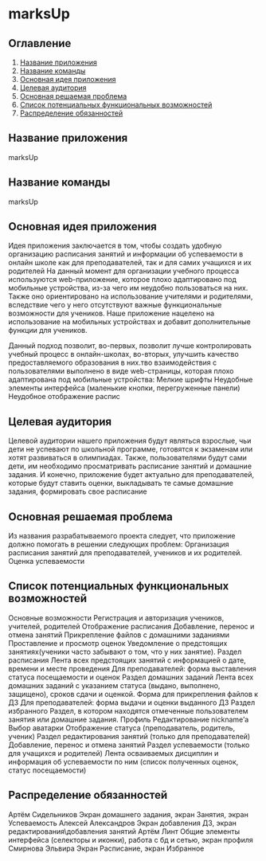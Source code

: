 # marksUp

## Оглавление  
1. [Название приложения](#-название-приложения)  
2. [Название команды](#-название-команды)   
3. [Основная идея приложения](#-основная-идея-приложения) 
4. [Целевая аудитория](#-целевая-аудитория)  
5. [Основная решаемая проблема](#-основная-решаемая-проблема)  
6. [Список потенциальных функциональных возможностей](#-список-потенциальных-функциональных-возможностей)  
7. [Распределение обязанностей](#-распределение-обязанностей)  

## Название приложения
marksUp

## Название команды
marksUp

## Основная идея приложения
Идея приложения заключается в том, чтобы создать удобную организацию расписания занятий и информации об успеваемости в онлайн школе как для преподавателей, так и для самих учащихся и их родителей
На данный момент для организации учебного процесса используются web-приложение, которое плохо адаптировано под мобильные устройства, из-за чего им неудобно пользоваться на них. Также оно ориентировано на использование учителями и родителями, вследствие чего у него отсутствуют важные функциональные возможности для учеников. Наше приложение нацелено на использование на мобильных устройствах и добавит дополнительные функции для учеников.

Данный подход позволит, во-первых, позволит лучше контролировать учебный процесс в онлайн-школах, во-вторых, улучшить качество предоставляемого образования в них.тво взаимодействия с пользователями выполнено в виде web-страницы, которая плохо адаптирована под мобильные устройства:
Мелкие шрифты
Неудобные элементы интерфейса (маленькие кнопки, перегруженные панели)
Неудобное отображение распис

## Целевая аудитория
Целевой аудитории нашего приложения будут являться взрослые, чьи дети не успевают по школьной программе, готовятся к экзаменам или хотят развиваться в олимпиадах.
Также, пользователями будут сами дети, им необходимо просматривать расписание занятий и домашние задания.
И конечно, приложение будет актуально для преподавателей, которые будут ставить оценки, выкладывать те самые домашние задания, формировать свое расписание

## Основная решаемая проблема
Из названия разрабатываемого проекта следует, что приложение должно помогать в решении следующих проблем:
Организация расписания занятий для преподавателей, учеников и их родителей.
Оценка успеваемости  

## Список потенциальных функциональных возможностей
Основные возможности
Регистрация и авторизация учеников, учителей, родителей
Отображение расписания
Добавление, перенос и отмена занятий 
Прикрепление файлов с домашними заданиями
Проставление и просмотр оценок
Уведомление о предстоящих занятиях(ученики часто забывают о том, что у них занятие).
Раздел расписания
Лента всех предстоящих занятий с информацией о дате, времени и месте проведения
Для преподавателей: форма выставления статуса посещаемости и оценок
Раздел домашних заданий
Лента всех домашних заданий с указанием статуса (выдано, выполнено, защищено), сроков сдачи и оценкой. Форма для прикрепления файлов к ДЗ
Для преподавателей: форма выдачи и оценки выданного ДЗ
Раздел избранного
	Раздел, в котором находятся отмеченные пользователем занятия или домашние задания.
Профиль
Редактирование nickname’а
Выбор аватарки
Отображение статуса (преподаватель, родитель, ученик)
Раздел редактирования занятий (только для преподавателей)
Добавление, перенос и отмена занятий
Раздел успеваемости (только для учащихся и родителей)
Лента осваиваемых дисциплин и информация об успеваемости по ним (список полученных оценок, статус посещаемости)

## Распределение обязанностей
Артём Сидельников
Экран домашнего задания, экран Занятия, экран Успеваемость
Алексей Александров
Экран добавления ДЗ, экран редактирования\добавления занятий
Артём Линт
Общие элементы интерфейса (селекторы и иконки), работа с бд и сетью, экран профиля
Смирнова Эльвира
Экран Расписание, экран Избранное
